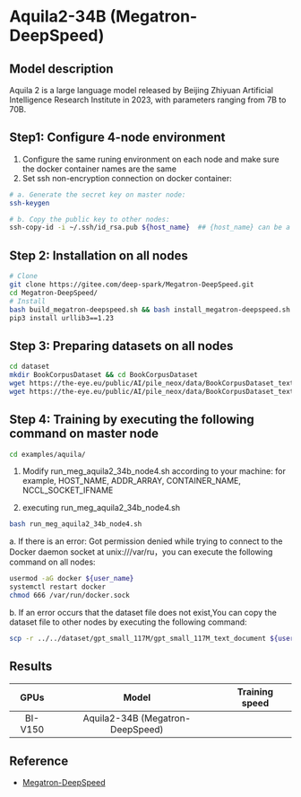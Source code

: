 # Aquila2-34B (Megatron-DeepSpeed)

## Model description

Aquila 2 is a large language model released by Beijing Zhiyuan Artificial Intelligence Research Institute in 2023, with parameters ranging from 7B to 70B.

## Step1: Configure 4-node environment

1. Configure the same runing environment on each node and make sure the docker container names are the same
2. Set ssh non-encryption connection on docker container:

```bash 
# a. Generate the secret key on master node:
ssh-keygen

# b. Copy the public key to other nodes:
ssh-copy-id -i ~/.ssh/id_rsa.pub ${host_name}  ## {host_name} can be a specified Ip address or domain name
```

## Step 2: Installation on all nodes

```bash
# Clone
git clone https://gitee.com/deep-spark/Megatron-DeepSpeed.git
cd Megatron-DeepSpeed/
# Install
bash build_megatron-deepspeed.sh && bash install_megatron-deepspeed.sh
pip3 install urllib3==1.23
```

## Step 3: Preparing datasets on all nodes

```bash
cd dataset
mkdir BookCorpusDataset && cd BookCorpusDataset
wget https://the-eye.eu/public/AI/pile_neox/data/BookCorpusDataset_text_document.bin
wget https://the-eye.eu/public/AI/pile_neox/data/BookCorpusDataset_text_document.idx
```

## Step 4: Training by executing the following command on master node

```bash
cd examples/aquila/
```

1. Modify run_meg_aquila2_34b_node4.sh according to your machine: for example, HOST_NAME, ADDR_ARRAY, CONTAINER_NAME, NCCL_SOCKET_IFNAME

2. executing run_meg_aquila2_34b_node4.sh

```bash
bash run_meg_aquila2_34b_node4.sh
```

a. If there is an error: Got permission denied while trying to connect to the Docker daemon socket at unix:///var/ru，you can execute the following command on all nodes:

```bash
usermod -aG docker ${user_name} 
systemctl restart docker
chmod 666 /var/run/docker.sock

```

b. If an error occurs that the dataset file does not exist,You can copy the dataset file to other nodes by executing the following command:

```bash
scp -r ../../dataset/gpt_small_117M/gpt_small_117M_text_document ${user_name}@${host_name}:path/to/megatron-deepspeed/dataset/gpt_small_117M/gpt_small_117M_text_document
```

## Results

|  GPUs   |              Model              | Training speed |
| :-----: | :-----------------------------: | :------------: |
| BI-V150 | Aquila2-34B (Megatron-DeepSpeed) |                |

## Reference

- [Megatron-DeepSpeed](https://github.com/microsoft/Megatron-DeepSpeed)

